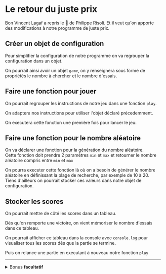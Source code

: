 # Le retour du juste prix

Bon Vincent Lagaf a repris le :microphone: de Philippe Risoli. Et il veut qu'on apporte des modifications à notre programme de juste prix.

## Créer un objet de configuration

Pour simplifier la configuration de notre programme on va regrouper la configuration dans un objet.

On pourrait ainsi avoir un objet `game`, on y renseignera sous forme de propriétés le nombre à chercher et le nombre d'essais.

## Faire une fonction pour jouer

On pourrait regrouper les instructions de notre jeu dans une fonction `play`.

On adaptera nos instructions pour utiliser l'objet déclaré précedemment.

On executera cette fonction une première fois pour lancer le jeu.

## Faire une fonction pour le nombre aléatoire

On va déclarer une fonction pour la génération du nombre aléatoire.  
Cette fonction doit prendre 2 paramètres `min` et `max` et retourner le nombre aléatoire compris entre `min` et `max`

On pourra executer cette fonction là où on a besoin de générer le nombre aléatoire en définissant la plage de recherche, par exemple de 10 à 20. Tiens d'ailleurs on pourrait stocker ces valeurs dans notre objet de configuration.

## Stocker les scores

On pourrait mettre de côté les scores dans un tableau.

Dès qu'on remporte une victoire, on vient mémoriser le nombre d'essais dans ce tableau.

On pourrait afficher ce tableau dans la console avec `console.log` pour visualiser tous les scores dès que la partie se termine.

Puis on relance une partie en executant à nouveau notre fonction `play`

---

<details>
<summary>
  Bonus <strong>facultatif</strong>
</summary>

## Laisser le choix de rejouer

On va laisser le choix à l'utilisateur pour rejouer. On va utiliser `confirm` pour ça  
https://developer.mozilla.org/fr/docs/Web/API/Window/confirm

Si l'utilisateur veut rejouer on execute de nouveau `play`, sinon on affiche les scores en console.

## Améliorer l'affichage des scores

Lorsque l'utilisateur ne souhaite pas rejouer, on va améliorer l'affichage des scores

Pour cela on pourrait parcourir tout le tableau et afficher un message pour chaque entrée du tableau du style `Partie 1 : 3 essais` puis `Partie 2 : 5 essais` et ainsi de suite.

</details>

